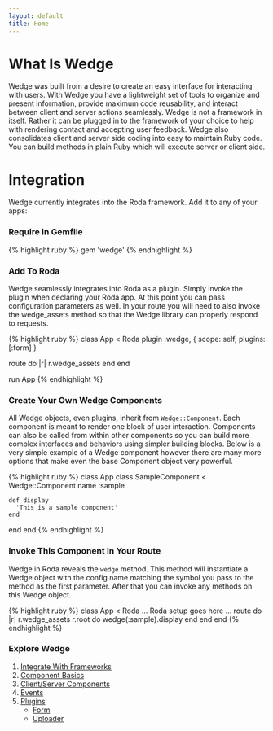 ```yaml
---
layout: default
title: Home
---
```


What Is Wedge
=============

Wedge was built from a desire to create an easy interface for interacting with users. With Wedge you have a lightweight set of tools to organize and present information, provide maximum code reusability, and interact between client and server actions seamlessly. Wedge is not a framework in itself. Rather it can be plugged in to the framework of your choice to help with rendering contact and accepting user feedback. Wedge also consolidates client and server side coding into easy to maintain Ruby code. You can build methods in plain Ruby which will execute server or client side.

Integration
===========

Wedge currently integrates into the Roda framework. Add it to any of your apps:

### Require in Gemfile

{% highlight ruby %}
gem 'wedge'
{% endhighlight %}

### Add To Roda

Wedge seamlessly integrates into Roda as a plugin. Simply invoke the plugin when declaring your Roda app. At this point you can pass configuration parameters as well. In your route you will need to also invoke the wedge_assets method so that the Wedge library can properly respond to requests.

{% highlight ruby %}
class App < Roda
  plugin :wedge, {
    scope: self,
    plugins: [:form]
  }

  route do |r|
    r.wedge_assets
  end
end

run App
{% endhighlight %}

### Create Your Own Wedge Components

All Wedge objects, even plugins, inherit from `Wedge::Component`. Each component is meant to render one block of user interaction. Components can also be called from within other components so you can build more complex interfaces and behaviors using simpler building blocks. Below is a very simple example of a Wedge component however there are many more options that make even the base Component object very powerful.

{% highlight ruby %}
class App
  class SampleComponent < Wedge::Component
    name :sample

    def display
      'This is a sample component'
    end
  end
end
{% endhighlight %}

### Invoke This Component In Your Route

Wedge in Roda reveals the `wedge` method. This method will instantiate a Wedge object with the config name matching the symbol you pass to the method as the first parameter. After that you can invoke any methods on this Wedge object.

{% highlight ruby %}
class App < Roda
  ... Roda setup goes here ...
  route do |r|
    r.wedge_assets
    r.root do
      wedge(:sample).display
    end
  end
end
{% endhighlight %}

### Explore Wedge

1. [Integrate With Frameworks](/pages/install.html)
1. [Component Basics](/pages/component.html)
1. [Client/Server Components](/pages/component-advanced.html)
1. [Events](/pages/events.html)
1. [Plugins](/pages/plugins.html)
    * [Form](/pages/plugins/form.html)
    * [Uploader](/pages/plugins/uploader.html)
